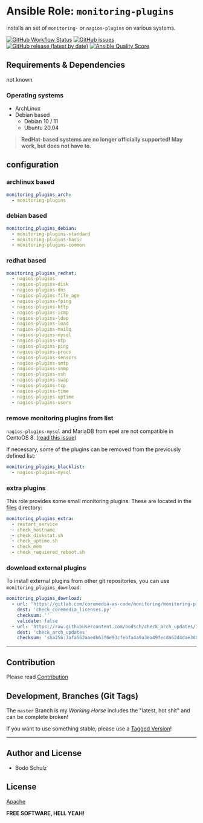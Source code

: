 # Ansible Role:  `monitoring-plugins`


installs an set of `monitoring-` or `nagios-plugins` on various systems.


[![GitHub Workflow Status](https://img.shields.io/github/actions/workflow/status/bodsch/ansible-monitoring-plugins/main.yml?branch=main)][ci]
[![GitHub issues](https://img.shields.io/github/issues/bodsch/ansible-monitoring-plugins)][issues]
[![GitHub release (latest by date)](https://img.shields.io/github/v/release/bodsch/ansible-monitoring-plugins)][releases]
[![Ansible Quality Score](https://img.shields.io/ansible/quality/50067?label=role%20quality)][quality]

[ci]: https://github.com/bodsch/ansible-monitoring-plugins/actions
[issues]: https://github.com/bodsch/ansible-monitoring-plugins/issues?q=is%3Aopen+is%3Aissue
[releases]: https://github.com/bodsch/ansible-monitoring-plugins/releases
[quality]: https://galaxy.ansible.com/bodsch/monitoring_plugins


## Requirements & Dependencies

not known

### Operating systems

* ArchLinux
* Debian based
    - Debian 10 / 11
    - Ubuntu 20.04

> **RedHat-based systems are no longer officially supported! May work, but does not have to.**


## configuration

### archlinux based

```yaml
monitoring_plugins_arch:
  - monitoring-plugins
```

### debian based

```yaml
monitoring_plugins_debian:
  - monitoring-plugins-standard
  - monitoring-plugins-basic
  - monitoring-plugins-common
```

### redhat based

```yaml
monitoring_plugins_redhat:
  - nagios-plugins
  - nagios-plugins-disk
  - nagios-plugins-dns
  - nagios-plugins-file_age
  - nagios-plugins-fping
  - nagios-plugins-http
  - nagios-plugins-icmp
  - nagios-plugins-ldap
  - nagios-plugins-load
  - nagios-plugins-mailq
  - nagios-plugins-mysql
  - nagios-plugins-ntp
  - nagios-plugins-ping
  - nagios-plugins-procs
  - nagios-plugins-sensors
  - nagios-plugins-smtp
  - nagios-plugins-snmp
  - nagios-plugins-ssh
  - nagios-plugins-swap
  - nagios-plugins-tcp
  - nagios-plugins-time
  - nagios-plugins-uptime
  - nagios-plugins-users
```

### remove monitoring plugins from list

`nagios-plugins-mysql` and MariaDB from epel are not compatible in CentoOS 8. 
([read this issue](https://github.com/Icinga/icinga2/issues/7927))

If necessary, some of the plugins can be removed from the previously defined list:

```yaml
monitoring_plugins_blacklist:
  - nagios-plugins-mysql
```

### extra plugins

This role provides some small monitoring plugins.
These are located in the [files](./files) directory:

```yaml
monitoring_plugins_extra:
  - restart_service
  - check_hostname
  - check_diskstat.sh
  - check_uptime.sh
  - check_mem
  - check_requiered_reboot.sh
```

### download external plugins

To install external plugins from other git repositories, you can use `monitoring_plugins_download`:

```yaml
monitoring_plugins_download:
  - url: 'https://gitlab.com/coremedia-as-code/monitoring/monitoring-plugins/raw/master/icinga2/check_coremedia_licenses.py'
    dest: 'check_coremedia_licenses.py'
    checksum: ''
    validate: false
  - url: 'https://raw.githubusercontent.com/bodsch/check_arch_updates/1.0/check_arch_updates'
    dest: 'check_arch_updates'
    checksum: 'sha256:7afa562aaedb63f6e93cfebfa4a9a3ea49fecda62d4dae3d8ff919b76c117c41'
```

---

## Contribution

Please read [Contribution](CONTRIBUTING.md)

## Development,  Branches (Git Tags)

The `master` Branch is my *Working Horse* includes the "latest, hot shit" and can be complete broken!

If you want to use something stable, please use a [Tagged Version](https://github.com/bodsch/ansible-monitoring-plugins/tags)!

---

## Author and License

- Bodo Schulz

## License

[Apache](LICENSE)

**FREE SOFTWARE, HELL YEAH!**
